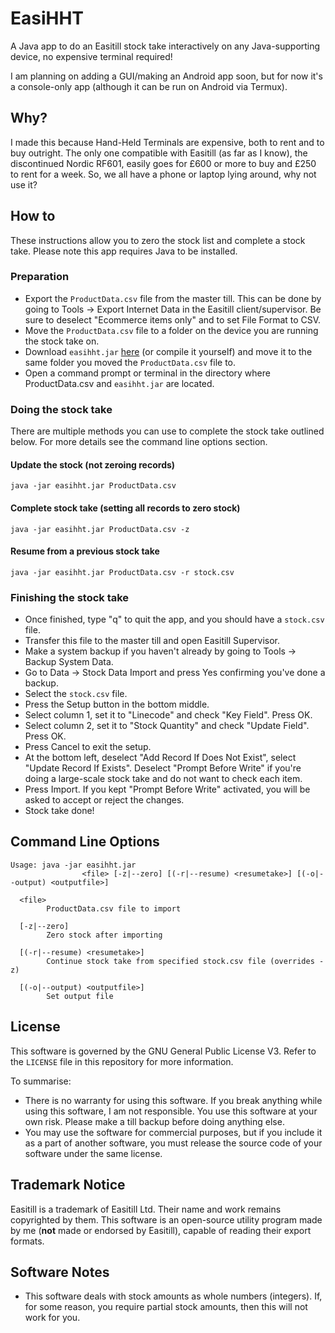 # EasiHHT
A Java app to do an Easitill stock take interactively on any Java-supporting device, no expensive terminal required!

I am planning on adding a GUI/making an Android app soon, but for now it's a console-only app (although it can be run on Android via Termux).

## Why?
I made this because Hand-Held Terminals are expensive, both to rent and to buy outright. The only one compatible with Easitill (as far as I know), the discontinued Nordic RF601, easily goes for £600 or more to buy and £250 to rent for a week. 
So, we all have a phone or laptop lying around, why not use it?

## How to
These instructions allow you to zero the stock list and complete a stock take. Please note this app requires Java to be installed.
### Preparation
* Export the `ProductData.csv` file from the master till. This can be done by going to Tools -> Export Internet Data in the Easitill client/supervisor. Be sure to deselect "Ecommerce items only" and to set File Format to CSV.
* Move the `ProductData.csv` file to a folder on the device you are running the stock take on.
* Download `easihht.jar` [here](https://github.com/TheJoeCoder/EasiHHT/releases/latest/download/easihht.jar) (or compile it yourself) and move it to the same folder you moved the `ProductData.csv` file to.
* Open a command prompt or terminal in the directory where ProductData.csv and `easihht.jar` are located.
### Doing the stock take
There are multiple methods you can use to complete the stock take outlined below. For more details see the command line options section.
#### Update the stock (not zeroing records)
`java -jar easihht.jar ProductData.csv`
#### Complete stock take (setting all records to zero stock)
`java -jar easihht.jar ProductData.csv -z`
#### Resume from a previous stock take
`java -jar easihht.jar ProductData.csv -r stock.csv`
### Finishing the stock take
* Once finished, type "q" to quit the app, and you should have a `stock.csv` file.
* Transfer this file to the master till and open Easitill Supervisor.
* Make a system backup if you haven't already by going to Tools -> Backup System Data.
* Go to Data -> Stock Data Import and press Yes confirming you've done a backup.
* Select the `stock.csv` file.
* Press the Setup button in the bottom middle. 
* Select column 1, set it to "Linecode" and check "Key Field". Press OK.
* Select column 2, set it to "Stock Quantity" and check "Update Field". Press OK.
* Press Cancel to exit the setup.
* At the bottom left, deselect "Add Record If Does Not Exist", select "Update Record If Exists". Deselect "Prompt Before Write" if you're doing a large-scale stock take and do not want to check each item.
* Press Import. If you kept "Prompt Before Write" activated, you will be asked to accept or reject the changes.
* Stock take done!

## Command Line Options
```
Usage: java -jar easihht.jar
                <file> [-z|--zero] [(-r|--resume) <resumetake>] [(-o|--output) <outputfile>]

  <file>
        ProductData.csv file to import

  [-z|--zero]
        Zero stock after importing

  [(-r|--resume) <resumetake>]
        Continue stock take from specified stock.csv file (overrides -z)

  [(-o|--output) <outputfile>]
        Set output file
```

## License
This software is governed by the GNU General Public License V3. Refer to the `LICENSE` file in this repository for more information.

To summarise:
* There is no warranty for using this software. If you break anything while using this software, I am not responsible. You use this software at your own risk. Please make a till backup before doing anything else.
* You may use the software for commercial purposes, but if you include it as a part of another software, you must release the source code of your software under the same license.

## Trademark Notice
Easitill is a trademark of Easitill Ltd. Their name and work remains copyrighted by them.
This software is an open-source utility program made by me (**not** made or endorsed by Easitill), capable of reading their export formats.

## Software Notes
* This software deals with stock amounts as whole numbers (integers). If, for some reason, you require partial stock amounts, then this will not work for you.